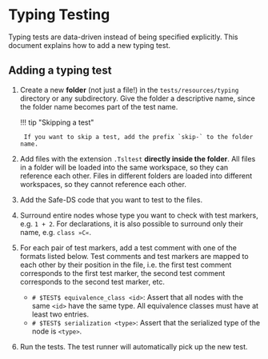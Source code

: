 # Typing Testing

Typing tests are data-driven instead of being specified explicitly. This document explains how to add a new typing
test.

## Adding a typing test

1. Create a new **folder** (not just a file!) in the `tests/resources/typing` directory or any subdirectory. Give the
   folder a descriptive name, since the folder name becomes part of the test name.

   !!! tip "Skipping a test"

        If you want to skip a test, add the prefix `skip-` to the folder name.

2. Add files with the extension `.Tsltest` **directly inside the folder**. All files in a folder will be loaded into the
   same workspace, so they can reference each other. Files in different folders are loaded into different workspaces, so
   they cannot reference each other.
3. Add the Safe-DS code that you want to test to the files.
4. Surround entire nodes whose type you want to check with test markers, e.g. `1 + 2`. For declarations, it is also
   possible to surround only their name, e.g. `class »C«`.
5. For each pair of test markers, add a test comment with one of the formats listed below. Test comments and test
   markers are mapped to each other by their position in the file, i.e. the first test comment corresponds to the first
   test marker, the second test comment corresponds to the second test marker, etc.
    * `# $TEST$ equivalence_class <id>`: Assert that all nodes with the same `<id>` have the same type. All equivalence
      classes must have at least two entries.
    * `# $TEST$ serialization <type>`: Assert that the serialized type of the node is `<type>`.
6. Run the tests. The test runner will automatically pick up the new test.
